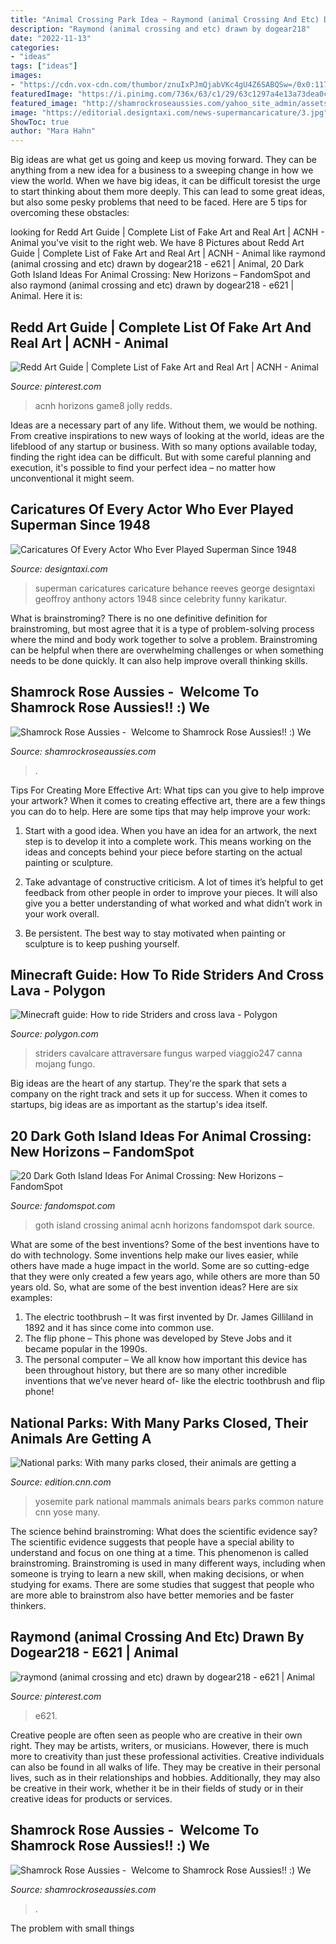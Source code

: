 ```yaml
---
title: "Animal Crossing Park Idea ~ Raymond (animal Crossing And Etc) Drawn By Dogear218"
description: "Raymond (animal crossing and etc) drawn by dogear218"
date: "2022-11-13"
categories:
- "ideas"
tags: ["ideas"]
images:
- "https://cdn.vox-cdn.com/thumbor/znuIxPJmQjabVKc4gU4Z6SABQSw=/0x0:1175x689/1200x0/filters:focal(0x0:1175x689):no_upscale()/cdn.vox-cdn.com/uploads/chorus_asset/file/22236001/javaw_2021_01_14_14_20_29.png"
featuredImage: "https://i.pinimg.com/736x/63/c1/29/63c1297a4e13a73dea0c304f41e5599c.jpg"
featured_image: "http://shamrockroseaussies.com/yahoo_site_admin/assets/images/DSC_0789.124232618_std.JPG"
image: "https://editorial.designtaxi.com/news-supermancaricature/3.jpg"
ShowToc: true
author: "Mara Hahn"
---
```



Big ideas are what get us going and keep us moving forward. They can be anything from a new idea for a business to a sweeping change in how we view the world. When we have big ideas, it can be difficult toresist the urge to start thinking about them more deeply. This can lead to some great ideas, but also some pesky problems that need to be faced. Here are 5 tips for overcoming these obstacles: 

	

		
looking for Redd Art Guide | Complete List of Fake Art and Real Art | ACNH - Animal you've visit to the right web. We have 8 Pictures about Redd Art Guide | Complete List of Fake Art and Real Art | ACNH - Animal like raymond (animal crossing and etc) drawn by dogear218 - e621 | Animal, 20 Dark Goth Island Ideas For Animal Crossing: New Horizons – FandomSpot and also raymond (animal crossing and etc) drawn by dogear218 - e621 | Animal. Here it is:
		
    
## Redd Art Guide | Complete List Of Fake Art And Real Art | ACNH - Animal

<img loading=lazy src="https://i.pinimg.com/736x/63/c1/29/63c1297a4e13a73dea0c304f41e5599c.jpg" onerror="this.onerror=null;this.src='https://tse2.mm.bing.net/th?id=OIP.573mRg-cUu3TKu1AQsQUbwHaDi&amp;pid=15.1';" alt="Redd Art Guide | Complete List of Fake Art and Real Art | ACNH - Animal">

_Source: pinterest.com_

>acnh horizons game8 jolly redds. 

	

Ideas are a necessary part of any life. Without them, we would be nothing. From creative inspirations to new ways of looking at the world, ideas are the lifeblood of any startup or business. With so many options available today, finding the right idea can be difficult. But with some careful planning and execution, it's possible to find your perfect idea – no matter how unconventional it might seem.

    
## Caricatures Of Every Actor Who Ever Played Superman Since 1948

<img loading=lazy src="https://editorial.designtaxi.com/news-supermancaricature/3.jpg" onerror="this.onerror=null;this.src='https://tse3.mm.bing.net/th?id=OIP.sXEJIothGdfimgUASqD-8wHaLc&amp;pid=15.1';" alt="Caricatures Of Every Actor Who Ever Played Superman Since 1948">

_Source: designtaxi.com_

>superman caricatures caricature behance reeves george designtaxi geoffroy anthony actors 1948 since celebrity funny karikatur. 

	

What is brainstroming?
There is no one definitive definition for brainstroming, but most agree that it is a type of problem-solving process where the mind and body work together to solve a problem. Brainstroming can be helpful when there are overwhelming challenges or when something needs to be done quickly. It can also help improve overall thinking skills.

    
## Shamrock Rose Aussies - ﻿﻿﻿ Welcome To Shamrock Rose Aussies!! :) We

<img loading=lazy src="http://shamrockroseaussies.com/yahoo_site_admin/assets/images/DSC_0789.124232618_std.JPG" onerror="this.onerror=null;this.src='https://tse1.mm.bing.net/th?id=OIP.sebjmXqADm-oD36V6t2aDwHaE-&amp;pid=15.1';" alt="Shamrock Rose Aussies - ﻿﻿﻿ Welcome to Shamrock Rose Aussies!! :) We">

_Source: shamrockroseaussies.com_

>. 

	

Tips For Creating More Effective Art: What tips can you give to help improve your artwork?
When it comes to creating effective art, there are a few things you can do to help. Here are some tips that may help improve your work: 
1. Start with a good idea. When you have an idea for an artwork, the next step is to develop it into a complete work. This means working on the ideas and concepts behind your piece before starting on the actual painting or sculpture. 

2. Take advantage of constructive criticism. A lot of times it’s helpful to get feedback from other people in order to improve your pieces. It will also give you a better understanding of what worked and what didn’t work in your work overall. 

3. Be persistent. The best way to stay motivated when painting or sculpture is to keep pushing yourself.

    
## Minecraft Guide: How To Ride Striders And Cross Lava - Polygon

<img loading=lazy src="https://cdn.vox-cdn.com/thumbor/znuIxPJmQjabVKc4gU4Z6SABQSw=/0x0:1175x689/1200x0/filters:focal(0x0:1175x689):no_upscale()/cdn.vox-cdn.com/uploads/chorus_asset/file/22236001/javaw_2021_01_14_14_20_29.png" onerror="this.onerror=null;this.src='https://tse2.mm.bing.net/th?id=OIP.rRmeIREicOarLYkGH3eeawHaEV&amp;pid=15.1';" alt="Minecraft guide: How to ride Striders and cross lava - Polygon">

_Source: polygon.com_

>striders cavalcare attraversare fungus warped viaggio247 canna mojang fungo. 

	

Big ideas are the heart of any startup. They're the spark that sets a company on the right track and sets it up for success. When it comes to startups, big ideas are as important as the startup's idea itself. 

    
## 20 Dark Goth Island Ideas For Animal Crossing: New Horizons – FandomSpot

<img loading=lazy src="https://static.fandomspot.com/images/04/13689/00-featured-goth-living-room-design-in-acnh.jpg" onerror="this.onerror=null;this.src='https://tse4.mm.bing.net/th?id=OIP.Ni7BnUM4iQNRpUcmOhX5agHaDd&amp;pid=15.1';" alt="20 Dark Goth Island Ideas For Animal Crossing: New Horizons – FandomSpot">

_Source: fandomspot.com_

>goth island crossing animal acnh horizons fandomspot dark source. 

	

What are some of the best inventions?
Some of the best inventions have to do with technology. Some inventions help make our lives easier, while others have made a huge impact in the world. Some are so cutting-edge that they were only created a few years ago, while others are more than 50 years old. So, what are some of the best invention ideas? Here are six examples: 
1) The electric toothbrush – It was first invented by Dr. James Gilliland in 1892 and it has since come into common use.
2) The flip phone – This phone was developed by Steve Jobs and it became popular in the 1990s.
3) The personal computer – We all know how important this device has been throughout history, but there are so many other incredible inventions that we’ve never heard of- like the electric toothbrush and flip phone!

    
## National Parks: With Many Parks Closed, Their Animals Are Getting A

<img loading=lazy src="https://cdn.cnn.com/cnnnext/dam/assets/200419142106-yosemite-national-park-black-bear-file-super-tease.jpg" onerror="this.onerror=null;this.src='https://tse4.mm.bing.net/th?id=OIP.OTZObb4rVcLvwlb0f_4NjgHaEK&amp;pid=15.1';" alt="National parks: With many parks closed, their animals are getting a">

_Source: edition.cnn.com_

>yosemite park national mammals animals bears parks common nature cnn yose many. 

	

The science behind brainstroming: What does the scientific evidence say?
The scientific evidence suggests that people have a special ability to understand and focus on one thing at a time. This phenomenon is called brainstroming. Brainstroming is used in many different ways, including when someone is trying to learn a new skill, when making decisions, or when studying for exams. There are some studies that suggest that people who are more able to brainstrom also have better memories and be faster thinkers.

    
## Raymond (animal Crossing And Etc) Drawn By Dogear218 - E621 | Animal

<img loading=lazy src="https://i.pinimg.com/736x/5b/04/b3/5b04b3ca80ac17eea0019cb4cf169cb7.jpg" onerror="this.onerror=null;this.src='https://tse2.mm.bing.net/th?id=OIP.0IuVku5z-KnJ1RRDeqd0vAHaLG&amp;pid=15.1';" alt="raymond (animal crossing and etc) drawn by dogear218 - e621 | Animal">

_Source: pinterest.com_

>e621. 

	

Creative people are often seen as people who are creative in their own right. They may be artists, writers, or musicians. However, there is much more to creativity than just these professional activities. Creative individuals can also be found in all walks of life. They may be creative in their personal lives, such as in their relationships and hobbies. Additionally, they may also be creative in their work, whether it be in their fields of study or in their creative ideas for products or services.

    
## Shamrock Rose Aussies - ﻿﻿﻿ Welcome To Shamrock Rose Aussies!! :) We

<img loading=lazy src="http://shamrockroseaussies.com/yahoo_site_admin/assets/images/DSC_0815.238210525_std.JPG" onerror="this.onerror=null;this.src='https://tse2.mm.bing.net/th?id=OIP.Bq0kl5TYBPVB20c5JLtCIwHaE-&amp;pid=15.1';" alt="Shamrock Rose Aussies - ﻿﻿﻿ Welcome to Shamrock Rose Aussies!! :) We">

_Source: shamrockroseaussies.com_

>. 

	

The problem with small things
 

